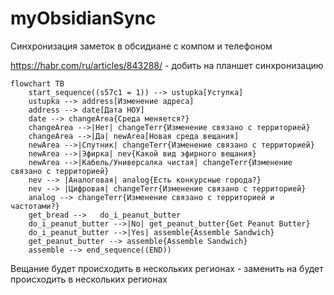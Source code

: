 # myObsidianSync
Синхронизация заметок в обсидиане с компом и телефоном

https://habr.com/ru/articles/843288/ - добить на планшет синхронизацию


```mermaid
flowchart TB
    start_sequence((s57c1 = 1)) --> ustupka[Уступка]
    ustupka --> address[Изменение адреса]
    address --> date[Дата НОУ]
    date --> changeArea{Среда меняется?}
    changeArea -->|Нет| changeTerr{Изменение связано с территорией}
    changeArea -->|Да| newArea[Новая среда вещания]
    newArea -->|Спутник| changeTerr{Изменение связано с территорией}
    newArea -->|Эфирка| nev{Какой вид эфирного вещания}
    newArea -->|Кабель/Универсалка чистая| changeTerr{Изменение связано с территорией}
    nev --> |Аналоговая| analog{Есть конкурсные города?}
    nev --> |Цифровая| changeTerr{Изменение связано с территорией}
    analog --> changeTerr{Изменение связано с территорией и частотами?}
    get_bread -->   do_i_peanut_butter
    do_i_peanut_butter -->|No| get_peanut_butter{Get Peanut Butter}
    do_i_peanut_butter -->|Yes| assemble{Assemble Sandwich}
    get_peanut_butter --> assemble{Assemble Sandwich}
    assemble --> end_sequence((END))
```

Вещание будет происходить в нескольких регионах - заменить на будет происходить в нескольких регионах
